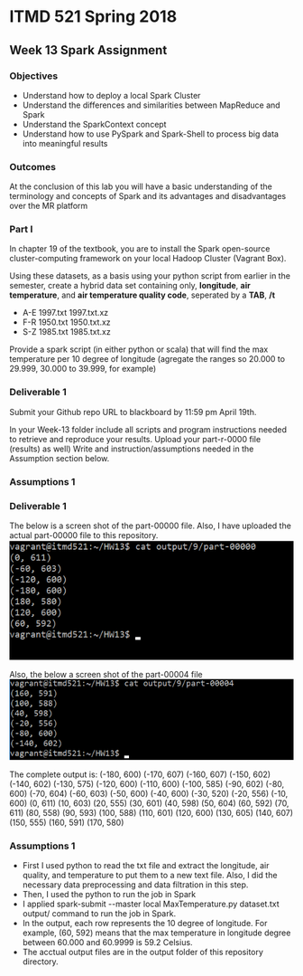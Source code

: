 # ITMD 521 Spring 2018

## Week 13 Spark Assignment

### Objectives 

* Understand how to deploy a local Spark Cluster
* Understand the differences and similarities between MapReduce and Spark
* Understand the SparkContext concept 
* Understand how to use PySpark and Spark-Shell to process big data into meaningful results

### Outcomes 

At the conclusion of this lab you will have a basic understanding of the terminology and concepts of Spark and its advantages and disadvantages over the MR platform


### Part I

In chapter 19 of the textbook, you are to install the Spark open-source cluster-computing framework on your local Hadoop Cluster (Vagrant Box). 

Using these datasets, as a basis using your python script from earlier in the semester, create a hybrid data set containing only, **longitude**, **air temperature**, and **air temperature quality code**, seperated by a **TAB**, **/t**

* A-E 1997.txt 1997.txt.xz
* F-R 1950.txt 1950.txt.xz
* S-Z 1985.txt 1985.txt.xz

Provide a spark script (in either python or scala) that will find the max temperature per 10 degree of longitude (agregate the ranges so 20.000 to 29.999, 30.000 to 39.999, for example)


### Deliverable 1

Submit your Github repo URL to blackboard by 11:59 pm April 19th.

In your Week-13 folder include all scripts and program instructions needed to retrieve and reproduce your results.  Upload your part-r-0000 file (results) as well)  Write and instruction/assumptions needed in the Assumption section below.

### Assumptions 1



### Deliverable 1
The below is a screen shot of the part-00000 file. Also, I have uploaded the actual part-00000 file to this repository.
![output](images/output_part0.png "part-00000 file")

Also, the below a screen shot of the part-00004 file
![output](images/output_part4.png "part-00004 file")

The complete output is:
(-180, 600)
(-170, 607)
(-160, 607)
(-150, 602)
(-140, 602)
(-130, 575)
(-120, 600)
(-110, 600)
(-100, 585)
(-90, 602)
(-80, 600)
(-70, 604)
(-60, 603)
(-50, 600)
(-40, 600)
(-30, 520)
(-20, 556)
(-10, 600)
(0, 611)
(10, 603)
(20, 555)
(30, 601)
(40, 598)
(50, 604)
(60, 592)
(70, 611)
(80, 558)
(90, 593)
(100, 588)
(110, 601)
(120, 600)
(130, 605)
(140, 607)
(150, 555)
(160, 591)
(170, 580)



### Assumptions 1

* First I used python to read the txt file and extract the longitude, air quality, and temperature to put them to a new text file. Also, I did the necessary data preprocessing and data filtration in this step.
* Then, I used the python to run the job in Spark
* I applied spark-submit --master local MaxTemperature.py dataset.txt output/ command to run the job in Spark.
* In the output, each row represents the 10 degree of longitude. For example, (60, 592) means that the max temperature in longitude degree between 60.000 and 60.9999 is 59.2 Celsius.
* The acctual output files are in the output folder of this repository directory.